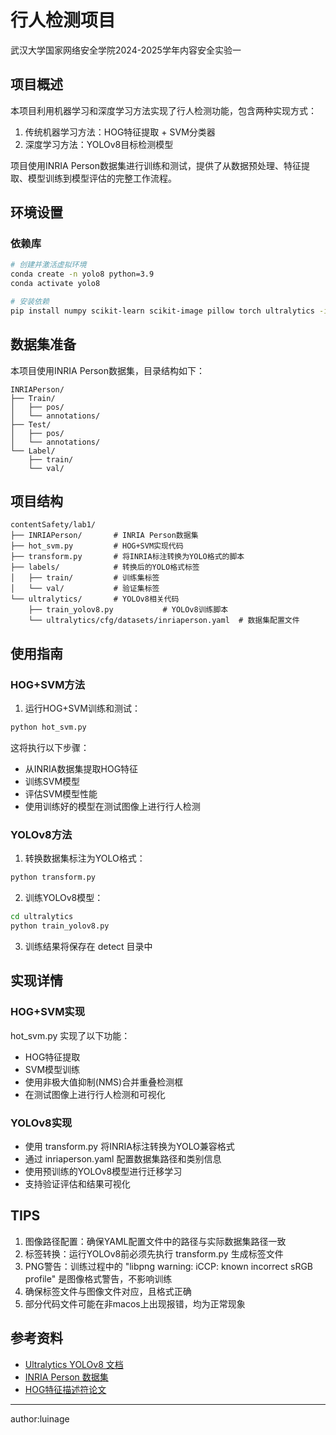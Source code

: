 # 行人检测项目
武汉大学国家网络安全学院2024-2025学年内容安全实验一

## 项目概述

本项目利用机器学习和深度学习方法实现了行人检测功能，包含两种实现方式：
1. 传统机器学习方法：HOG特征提取 + SVM分类器
2. 深度学习方法：YOLOv8目标检测模型

项目使用INRIA Person数据集进行训练和测试，提供了从数据预处理、特征提取、模型训练到模型评估的完整工作流程。

## 环境设置

### 依赖库
```bash
# 创建并激活虚拟环境
conda create -n yolo8 python=3.9
conda activate yolo8

# 安装依赖
pip install numpy scikit-learn scikit-image pillow torch ultralytics -i https://pypi.tuna.tsinghua.edu.cn/simple
```

## 数据集准备

本项目使用INRIA Person数据集，目录结构如下：
```
INRIAPerson/
├── Train/
│   ├── pos/          
│   └── annotations/   
├── Test/
│   ├── pos/          
│   └── annotations/   
└── Label/
    ├── train/           
    └── val/   
```

## 项目结构

```
contentSafety/lab1/
├── INRIAPerson/       # INRIA Person数据集
├── hot_svm.py         # HOG+SVM实现代码
├── transform.py       # 将INRIA标注转换为YOLO格式的脚本
├── labels/            # 转换后的YOLO格式标签
│   ├── train/         # 训练集标签
│   └── val/           # 验证集标签
└── ultralytics/       # YOLOv8相关代码
    ├── train_yolov8.py           # YOLOv8训练脚本
    └── ultralytics/cfg/datasets/inriaperson.yaml  # 数据集配置文件
```

## 使用指南

### HOG+SVM方法

1. 运行HOG+SVM训练和测试：
```bash
python hot_svm.py
```

这将执行以下步骤：
- 从INRIA数据集提取HOG特征
- 训练SVM模型
- 评估SVM模型性能
- 使用训练好的模型在测试图像上进行行人检测

### YOLOv8方法

1. 转换数据集标注为YOLO格式：
```bash
python transform.py
```

2. 训练YOLOv8模型：
```bash
cd ultralytics
python train_yolov8.py
```

3. 训练结果将保存在 detect 目录中

## 实现详情

### HOG+SVM实现

hot_svm.py 实现了以下功能：
- HOG特征提取
- SVM模型训练
- 使用非极大值抑制(NMS)合并重叠检测框
- 在测试图像上进行行人检测和可视化

### YOLOv8实现

- 使用 transform.py 将INRIA标注转换为YOLO兼容格式
- 通过 inriaperson.yaml 配置数据集路径和类别信息
- 使用预训练的YOLOv8模型进行迁移学习
- 支持验证评估和结果可视化

## TIPS

1. 图像路径配置：确保YAML配置文件中的路径与实际数据集路径一致
2. 标签转换：运行YOLOv8前必须先执行 transform.py 生成标签文件
3. PNG警告：训练过程中的 "libpng warning: iCCP: known incorrect sRGB profile" 是图像格式警告，不影响训练
4. 确保标签文件与图像文件对应，且格式正确
5. 部分代码文件可能在非macos上出现报错，均为正常现象


## 参考资料

- [Ultralytics YOLOv8 文档](https://docs.ultralytics.com/)
- [INRIA Person 数据集](http://pascal.inrialpes.fr/data/human/)
- [HOG特征描述符论文](https://lear.inrialpes.fr/people/triggs/pubs/Dalal-cvpr05.pdf)

---

author:luinage